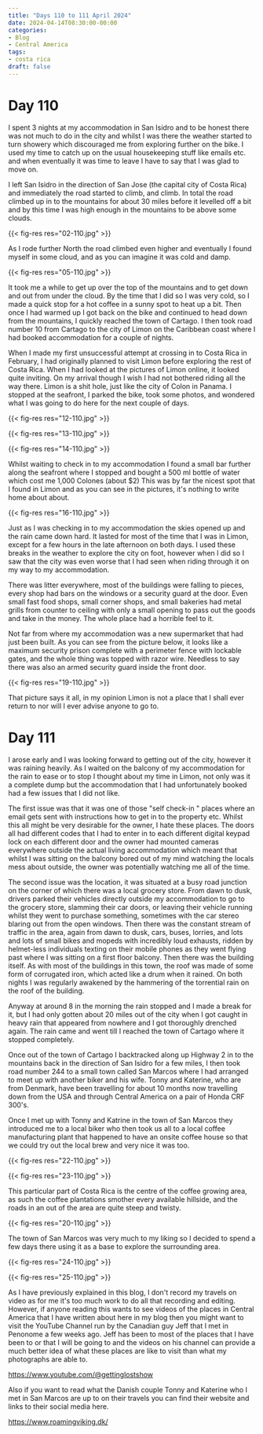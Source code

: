 ```yaml
---
title: "Days 110 to 111 April 2024"
date: 2024-04-14T08:30:00-00:00
categories:
- Blog
- Central America
tags:
- costa rica
draft: false
---
```


# Day 110

I spent 3 nights at my accommodation in San Isidro and to be honest there was not much to do in the city and whilst I was there the weather started to turn showery which discouraged me from exploring further on the bike. I used my time to catch up on the usual housekeeping stuff like emails etc. and when eventually it was time to leave I have to say that I was glad to move on. 

I left San Isidro in the direction of San Jose (the capital city of Costa Rica) and immediately the road started to climb, and climb. In total the road climbed up in to the mountains for about 30 miles before it levelled off a bit and by this time I was high enough in the mountains to be above some clouds.

{{< fig-res res="02-110.jpg" >}}

<!--more-->

As I rode further North the road climbed even higher and eventually I found myself in some cloud, and as you can imagine it was cold and damp.

{{< fig-res res="05-110.jpg" >}}

It took me a while to get up over the top of the mountains and to get down and out from under the cloud. By the time that I did so I was very cold, so I made a quick stop for a hot coffee in a sunny spot to heat up a bit. Then once I had warmed up I got back on the bike and continued to head down from the mountains, I quickly reached the town of Cartago. I then took road number 10 from Cartago to the city of Limon on the Caribbean coast where I had booked accommodation for a couple of nights.

When I made my first unsuccessful attempt at crossing in to Costa Rica in February, I had originally planned to visit Limon before exploring the rest of Costa Rica. When I had looked at the pictures of Limon online, it looked quite inviting. On my arrival though I wish I had not bothered riding all the way there. Limon is a shit hole, just like the city of Colon in Panama. I stopped at the seafront, I parked the bike, took some photos, and wondered what I was going to do here for the next couple of days. 

{{< fig-res res="12-110.jpg" >}}

{{< fig-res res="13-110.jpg" >}}

{{< fig-res res="14-110.jpg" >}}

Whilst waiting to check in to my accommodation I found a small bar further along the seafront where I stopped and bought a 500 ml bottle of water which cost me 1,000 Colones (about $2) This was by far the nicest spot that I found in Limon and as you can see in the pictures, it's nothing to write home about about.

{{< fig-res res="16-110.jpg" >}}

Just as I was checking in to my accommodation the skies opened up and the rain came down hard. It lasted for most of the time that I was in Limon, except for a few hours in the late afternoon on both days. I used these breaks in the weather to explore the city on foot, however when I did so I saw that the city was even worse that I had seen when riding through it on my way to my accommodation. 

There was litter everywhere, most of the buildings were falling to pieces, every shop had bars on the windows or a security guard at the door. Even small fast food shops, small corner shops, and small bakeries had metal grills from counter to ceiling with only a small opening to pass out the goods and take in the money. The whole place had a horrible feel to it.

Not far from where my accommodation was a new supermarket that had just been built. As you can see from the picture below, it looks like a maximum security prison complete with a perimeter fence with lockable gates, and the whole thing was topped with razor wire. Needless to say there was also an armed security guard inside the front door. 

{{< fig-res res="19-110.jpg" >}}

That picture says it all, in my opinion Limon is not a place that I shall ever return to nor will I ever advise anyone to go to.

# Day 111

I arose early and I was looking forward to getting out of the city, however it was raining heavily. As I waited on the balcony of my accommodation for the rain to ease or to stop I thought about my time in Limon, not only was it a complete dump but the accommodation that I had unfortunately booked had a few issues that I did not like.

The first issue was that it was one of those "self check-in " places where an email gets sent with instructions how to get in to the property etc. Whilst this all might be very desirable for the owner, I hate these places. The doors all had different codes that I had to enter in to each different digital keypad lock on each different door and the owner had mounted cameras everywhere outside the actual living accommodation which meant that whilst I was sitting on the balcony bored out of my mind watching the locals mess about outside, the owner was potentially watching me all of the time.

The second issue was the location, it was situated at a busy road junction on the corner of which there was a local grocery store. From dawn to dusk, drivers parked their vehicles directly outside my accommodation to go to the grocery store, slamming their car doors, or leaving their vehicle running whilst they went to purchase something, sometimes with the car stereo blaring out from the open windows. Then there was the constant stream of traffic in the area, again from dawn to dusk, cars, buses, lorries, and lots and lots of small bikes and mopeds with incredibly loud exhausts, ridden by helmet-less individuals texting on their mobile phones as they went flying past where I was sitting on a first floor balcony. Then there was the building itself. As with most of the buildings in this town, the roof was made of some form of corrugated iron, which acted like a drum when it rained. On both nights I was regularly awakened by the hammering of the torrential rain on the roof of the building.

Anyway at around 8 in the morning the rain stopped and I made a break for it, but I had only gotten about 20 miles out of the city when I got caught in heavy rain that appeared from nowhere and I got thoroughly drenched again. The rain came and went till I reached the town of Cartago where it stopped completely.

Once out of the town of Cartago I backtracked along up Highway 2 in to the mountains back in the direction of San Isidro for a few miles, I then took road number 244 to a small town called San Marcos where I had arranged to meet up with another biker and his wife. Tonny and Katerine, who are from Denmark, have been travelling for about 10 months now travelling down from the USA and through Central America on a pair of Honda CRF 300's.

Once I met up with Tonny and Katrine in the town of San Marcos they introduced me to a local biker who then took us all to a local coffee manufacturing plant that happened to have an onsite coffee house so that we could try out the local brew and very nice it was too.

{{< fig-res res="22-110.jpg" >}}

{{< fig-res res="23-110.jpg" >}}

This particular part of Costa Rica is the centre of the coffee growing area, as such the coffee plantations smother every available hillside, and the roads in an out of the area are quite steep and twisty.

{{< fig-res res="20-110.jpg" >}}

The town of San Marcos was very much to my liking so I decided to spend a few days there using it as a base to explore the surrounding area.

{{< fig-res res="24-110.jpg" >}}

{{< fig-res res="25-110.jpg" >}}

As I have previously explained in this blog, I don't record my travels on video as for me it's too much work to do all that recording and editing. However, if anyone reading this wants to see videos of the places in Central America that I have written about here in my blog then you might want to visit the YouTube Channel run by the Canadian guy Jeff that I met in Penonome a few weeks ago. Jeff has been to most of the places that I have been to or that I will be going to and the videos on his channel can provide a much better idea of what these places are like to visit than what my photographs are able to.

https://www.youtube.com/@gettinglostshow

Also if you want to read what the Danish couple Tonny and Katerine who I met in San Marcos are up to on their travels you can find their website and links to their social media here.

https://www.roamingviking.dk/